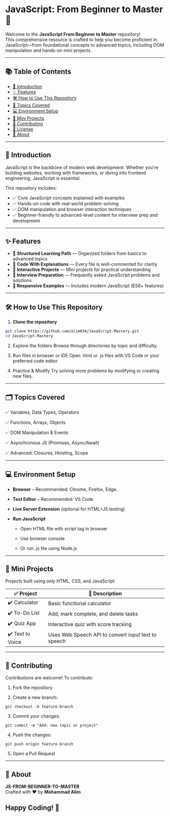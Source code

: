 # JavaScript: From Beginner to Master 🚀

Welcome to the **JavaScript From Beginner to Master** repository!  
This comprehensive resource is crafted to help you become proficient in JavaScript—from foundational concepts to advanced topics, including DOM manipulation and hands-on mini projects.

---

## 📚 Table of Contents

- [📖 Introduction](#-introduction)
- [✨ Features](#-features)
- [🛠 How to Use This Repository](#-how-to-use-this-repository)
- [📂 Topics Covered](#-topics-covered)
- [💻 Environment Setup](#-environment-setup)
- [🧪 Mini Projects](#-mini-projects)
- [🤝 Contributing](#-contributing)
- [📝 License](#-license)
- [🚀 About](#-about)

---

## 📖 Introduction

JavaScript is the backbone of modern web development. Whether you're building websites, working with frameworks, or diving into frontend engineering, JavaScript is essential.

This repository includes:

- ✅ Core JavaScript concepts explained with examples  
- ✅ Hands-on code with real-world problem-solving  
- ✅ DOM manipulation and browser interaction techniques  
- ✅ Beginner-friendly to advanced-level content for interview prep and development  

---

## ✨ Features

- 📂 **Structured Learning Path** — Organized folders from basics to advanced topics  
- 💬 **Code With Explanations** — Every file is well-commented for clarity  
- 🧩 **Interactive Projects** — Mini projects for practical understanding  
- 💼 **Interview Preparation** — Frequently asked JavaScript problems and solutions  
- 🚀 **Responsive Examples** — Includes modern JavaScript (ES6+ features)  

---

## 🛠 How to Use This Repository

1. **Clone the repository**
```bash
git clone https://github.com/alim034/JavaScript-Mastery.git
cd JavaScript-Mastery
```
2. Explore the folders
Browse through directories by topic and difficulty.

3. Run files in browser or IDE
Open .html or .js files with VS Code or your preferred code editor.

4. Practice & Modify
Try solving more problems by modifying or creating new files.

------

## 🗂️ Topics Covered
✅ Variables, Data Types, Operators

✅ Functions, Arrays, Objects

✅ DOM Manipulation & Events

✅ Asynchronous JS (Promises, Async/Await)

✅ Advanced: Closures, Hoisting, Scope

---


## 💻 Environment Setup
- **Browser** – Recommended: Chrome, Firefox, Edge.

- **Text Editor** – Recommended: VS Code

- **Live Server Extension** (optional for HTML+JS testing)

- **Run JavaScript**

  - Open HTML file with script tag in browser

  - Use browser console

   - Or run .js file using Node.js

-----

## 🧪 Mini Projects

Projects built using only HTML, CSS, and JavaScript:

| ✅ Project         | 📝 Description                                      |
|-------------------|-----------------------------------------------------|
| ✔️ Calculator      | Basic functional calculator                         |
| ✔️ To-Do List      | Add, mark complete, and delete tasks                |
| ✔️ Quiz App        | Interactive quiz with score tracking                |
| ✔️ Text to Voice   | Uses Web Speech API to convert input text to speech |


-----

## 🤝 Contributing
Contributions are welcome!
To contribute:

1. Fork the repository

2. Create a new branch:
```
git checkout -b feature-branch
```
3. Commit your changes:
```
git commit -m "Add: new topic or project"
```
4. Push the changes:
```
git push origin feature-branch
```
5. Open a Pull Request

-----------
## 🚀 About

**JS-FROM-BEGINNER-TO-MASTER**  
Crafted with ❤️ by **Mohammad Alim**  

Happy Coding! 🚀
----
